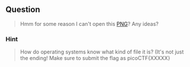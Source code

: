 ## Question
>Hmm for some reason I can't open this [PNG](//2018shell.picoctf.com/static/b96c236db4c32ed47e9958c7e461b3c4/flag.png)? Any ideas?

### Hint
>How do operating systems know what kind of file it is? (It's not just the ending!
>Make sure to submit the flag as picoCTF{XXXXX}
